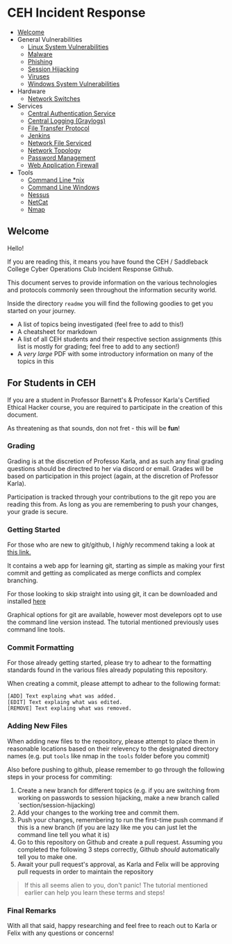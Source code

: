 <!-- This work is licensed under the Creative Commons Attribution-NonCommercial-ShareAlike 4.0 International License. To view a copy of this license, visit http://creativecommons.org/licenses/by-nc-sa/4.0/ or send a letter to Creative Commons, PO Box 1866, Mountain View, CA 94042, USA. -->

# CEH Incident Response

- [Welcome](#Welcome)
- General Vulnerabilities
	- [Linux System Vulnerabilities](./general_vulnerabilities/linux_system_vulnerabilities.md)
	- [Malware](./general_vulnerabilities/malware.md)
	- [Phishing](./general_vulnerabilities/phishing.md)
	- [Session Hijacking](./general_vulnerabilities/session_hijacking.md)
	- [Viruses](./general_vulnerabilities/viruses.md)
	- [Windows System Vulnerabilities](./general_vulnerabilities/windows_system_vulnerabilities.md)
- Hardware
	- [Network Switches](./hardware/network_switches.md)
- Services
	- [Central Authentication Service](./services/central_authentication_service.md)
	- [Central Logging (Graylogs)](./services/graylogs/README.md)
	- [File Transfer Protocol](./services/ftp.md)
	- [Jenkins](./services/jenkins.md)
	- [Network File Serviced](./services/network_file_service.md)
	- [Network Topology](./services/network_topology.md)
	- [Password Management](./services/password_management.md)
	- [Web Application Firewall](./services/web_application_firewall.md)
- Tools
	- [Command Line *nix](./tools/command_line_nix.md)
	- [Command Line Windows](./tools/command_line_win.md)
	- [Nessus](./tools/nessus.md)
	- [NetCat](./tools/netcat.md)
	- [Nmap](./tools/nmap.md)

## Welcome

Hello!

If you are reading this, it means you have found the CEH / Saddleback College Cyber Operations Club Incident Response Github.

This document serves to provide information on the various technologies and protocols commonly seen throughout the information security world. 

Inside the directory `readme` you will find the following goodies to get you started on your journey.

- A list of topics being investigated (feel free to add to this!)
- A cheatsheet for markdown
- A list of all CEH students and their respective section assignments (this list is mostly for grading; feel free to add to any section!)
- A *very large* PDF with some introductory information on many of the topics in this 

## For Students in CEH

If you are a student in Professor Barnett's & Professor Karla's Certified Ethical Hacker course, you are required to participate in the creation of this document. 

As threatening as that sounds, don not fret - this will be **fun**!

### Grading

Grading is at the discretion of Professo Karla, and as such any final grading questions should be directred to her via discord or email. Grades will be based on participation in this project (again, at the discretion of Professor Karla).

Participation is tracked through your contributions to the git repo you are reading this from. As long as you are remembering to push your changes, your grade is secure.

### Getting Started

For those who are new to git/github, I *highly* recommend taking a look at [this link.](https://learngitbranching.js.org/?locale=en_US)

It contains a web app for learning git, starting as simple as making your first commit and getting as complicated as merge conflicts and complex branching.

For those looking to skip straight into using git, it can be downloaded and installed [here](https://git-scm.com/downloads)

Graphical options for git are available, however most develepors opt to use the command line version instead. The tutorial mentioned previously uses command line tools.

### Commit Formatting

For those already getting started, please try to adhear to the formatting standards found in the various files already populating this repository.

When creating a commit, please attempt to adhear to the following format: 

```
[ADD] Text explaing what was added.
[EDIT] Text explaing what was edited.
[REMOVE] Text explaing what was removed.
```

### Adding New Files

When adding new files to the repository, please attempt to place them in reasonable locations based on their relevency to the designated directory names (e.g. put `tools` like nmap in the `tools` folder before you commit)

Also before pushing to github, please remember to go through the following steps in your process for commiting:

1. Create a new branch for different topics (e.g. if you are switching from working on passwords to session hijacking, make a new branch called `section/session-hijacking)
2. Add your changes to the working tree and commit them.
3. Push your changes, remembering to run the first-time push command if this is a new branch (if you are lazy like me you can just let the command line tell you what it is)
4. Go to this repository on Github and create a pull request. Assuming you completed the following 3 steps correctly, Github *should* automatically tell you to make one. 
5. Await your pull request's approval, as Karla and Felix will be approving pull requests in order to maintain the repository

>If this all seems alien to you, don't panic! The tutorial mentioned earlier can help you learn these terms and steps!

### Final Remarks

With all that said, happy researching and feel free to reach out to Karla or Felix with any questions or concerns!
